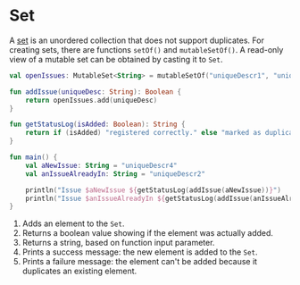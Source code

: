 # Set

A [set](https://kotlinlang.org/docs/reference/collections.html) is an unordered collection that does not support duplicates. For creating sets, there are functions `setOf()` and `mutableSetOf()`. A read-only view of a mutable set can be obtained by casting it to `Set`.  

<div class="language-kotlin" theme="idea" data-min-compiler-version="1.3">

```kotlin
val openIssues: MutableSet<String> = mutableSetOf("uniqueDescr1", "uniqueDescr2", "uniqueDescr3") // 1

fun addIssue(uniqueDesc: String): Boolean {                                                       
    return openIssues.add(uniqueDesc)                                                             // 2
}

fun getStatusLog(isAdded: Boolean): String {                                                       
    return if (isAdded) "registered correctly." else "marked as duplicate and rejected."          // 3
}

fun main() {
    val aNewIssue: String = "uniqueDescr4"
    val anIssueAlreadyIn: String = "uniqueDescr2" 

    println("Issue $aNewIssue ${getStatusLog(addIssue(aNewIssue))}")                              // 4
    println("Issue $anIssueAlreadyIn ${getStatusLog(addIssue(anIssueAlreadyIn))}")                // 5 
}
```

</div>

1. Adds an element to the `Set`. 
2. Returns a boolean value showing if the element was actually added.   
3. Returns a string, based on function input parameter.
4. Prints a success message: the new element is added to the `Set`.
4. Prints a failure message: the element can't be added because it duplicates an existing element.

